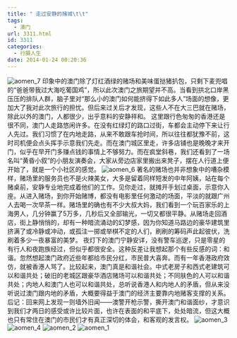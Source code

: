 ```yaml
---
title: " 走过安静的赌城\t\t"
tags:
  - 澳门
url: 3311.html
id: 3311
categories:
  - 行摄人生
date: 2014-01-24 00:20:36
---
```


![aomen_7](../../../images/2014/01/aomen_7.jpg) 印象中的澳门除了灯红酒绿的赌场和美味蛋挞猪扒包，只剩下麦兜唱的“爸爸带我过大海吃葡国鸡”，所以此次澳门之旅期望并不高。当看到拱北口岸黑压压的排队人群，脑子里对“那么小的澳门如何能挤得下如此多人”场面的想像，更加大了我对此次旅行的担忧。但后来过关后才发现，这些人不在大三巴就在赌场，除此以外的澳门，人都很少，出乎意料的安静祥和。 这里跟行色匆匆的香港还是很不同，澳门人走路悠闲许多。在没有红绿灯的路口过街，车都会主动停下来让行人先过。我们习惯了在内地走路，从来不敢跟车抢时间，所以往往都犹豫不前，这时司机便会点头挥手示意我们先走。而在澳门城区里走，许多店铺也是晚晚才来开门，似乎在早开门多赚点钱的事情上不够努力。而在疯堂斜巷，我们还看到了一场名叫“黄昏小叙”的小朋友演奏会，大家从旁边店家里搬出来凳子，摆在人行道上便开始了，就是一个小社区的感觉。 ![aomen_6](../../../images/2014/01/aomen_6.jpg) 著名的赌场也并非想象中的嘈杂模样，赌场里的服务员也不是火辣美女，大多是留着同样短发的中年阿姨，站在每个赌桌前，安静专业地完成着他们的工作。见你走过，就摊开手划过桌面，示意你入座。从进入赌场，到你开始赌博，都没有电影里任何激动的场面，平淡的就跟广州人去喝一次早茶一样。赌场里的确也有不少大叔大妈，我们看到一个玩百家乐的上海男人，几分钟赢了5万多，几秒后又全部输光，一切又都很平静。从赌场走回酒店，街上静悄悄的，却有一种暗流涌动的幻梦感，因为你知道马路边的豪华建筑里挤满了或冷静或冲动，或孤注一掷或举棋不定的人们，刷刷的筹码声此起彼伏，洗刷着多少一夜暴富的美梦。 夜灯下的澳门宁静安详，没有警车巡逻，只是零星的有行人和夜跑族经过，但似乎都很安全。这种反差让我想起那个有些反感的词：和谐。忽然想起澳门政府近些年都给市民分红，市民普大喜奔。而有一年香港政府效仿，就被香港人骂了。比较起来，澳门真是和谐社会。中式老房子和西式老建筑可以和谐共处；破旧的老城区跟豪华酒店赌场可以和谐共处；不同肤色的人可以和谐共处；内地人和澳门人也可以和谐共处，总听说香港人和内地人的矛盾，但从来没听说过澳门跟内地的矛盾，大概要得益于澳门的经济主要靠内地赌客支撑的关系。 后记：回来网上发现一则墙外旧闻——澳警开枪示警，撕开澳门和谐面纱，才意识到我们才两日的感受或许比较片面，也许在表面的和平底下，处处暗流，但这大概也只有常住在澳门的市民们才有真正深切的体会，和客观的发言权。 ![aomen_3](../../../images/2014/01/aomen_3.jpg) ![aomen_4](../../../images/2014/01/aomen_4.jpg) ![aomen_2](../../../images/2014/01/aomen_2.jpg) ![aomen_1](../../../images/2014/01/aomen_1.jpg)
